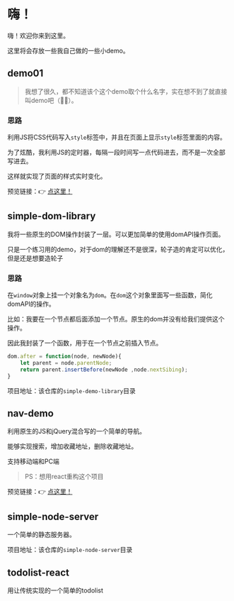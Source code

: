 # 嗨！

嗨！欢迎你来到这里。

这里将会存放一些我自己做的一些小demo。



## demo01

> 我想了很久，都不知道该个这个demo取个什么名字，实在想不到了就直接叫demo吧（🤦‍♂️）。

### 思路

利用JS将CSS代码写入`style`标签中，并且在页面上显示`style`标签里面的内容。

为了炫酷，我利用JS的定时器，每隔一段时间写一点代码进去，而不是一次全部写进去。

这样就实现了页面的样式实时变化。



预览链接：👉 [点这里！](https://meakle.github.io/demo/demo01/index.html)



## simple-dom-library

我将一些原生的DOM操作封装了一层。可以更加简单的使用domAPI操作页面。

只是一个练习用的demo，对于dom的理解还不是很深，轮子造的肯定可以优化，但是还是想要造轮子

### 思路

在`window`对象上挂一个对象名为`dom`。在`dom`这个对象里面写一些函数，简化domAPI的操作。

比如：我要在一个节点都后面添加一个节点。原生的dom并没有给我们提供这个操作。

因此我封装了一个函数，用于在一个节点之前插入节点。

```js
dom.after = function(node, newNode){
    let parent = node.parentNode;
    return parent.insertBefore(newNode ,node.nextSibing);
}
```

项目地址：该仓库的`simple-demo-library`目录

## nav-demo

利用原生的JS和jQuery混合写的一个简单的导航。

能够实现搜索，增加收藏地址，删除收藏地址。

支持移动端和PC端

> PS：想用react重构这个项目

预览链接：👉 [点这里！](http://meakle.com/demo/nav-demo/src/index)

## simple-node-server

一个简单的静态服务器。

项目地址：该仓库的`simple-node-server`目录

## todolist-react

用让传统实现的一个简单的todolist







